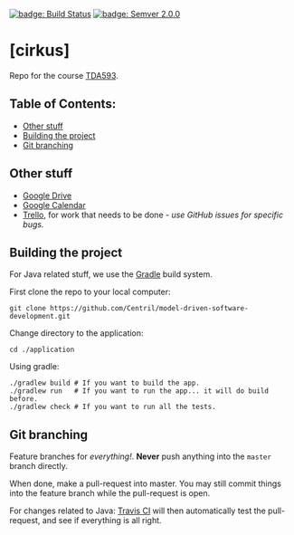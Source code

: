 [![badge: Build Status]][badge url: Build Status] [![badge: Semver 2.0.0]][badge url: Semver 2.0.0]

# [cirkus]

Repo for the course [TDA593].

## Table of Contents:
<!-- MarkdownTOC -->

- [Other stuff](#other-stuff)
- [Building the project](#building-the-project)
- [Git branching](#git-branching)

<!-- /MarkdownTOC -->

## Other stuff
 + [Google Drive]
 + [Google Calendar]
 + [Trello], for work that needs to be done - *use GitHub issues for specific bugs.*

## Building the project

For Java related stuff, we use the [Gradle] build system.

First clone the repo to your local computer:
```shell
git clone https://github.com/Centril/model-driven-software-development.git
```

Change directory to the application:
```shell
cd ./application
```

Using gradle:

```shell
./gradlew build # If you want to build the app.
./gradlew run   # If you want to run the app... it will do build before.
./gradlew check # If you want to run all the tests.
```

## Git branching

Feature branches for *everything!*.
**Never** push anything into the `master` branch directly.

When done, make a pull-request into master. You may still commit things into the feature branch while the pull-request is open.

For changes related to Java: [Travis CI] will then automatically test the pull-request, and see if everything is all right.

<!-- references -->

[badge: Build Status]: https://magnum.travis-ci.com/Centril/model-driven-software-development.svg?token=tJzANbfoJzwBBDyvGhPs&branch=master&style=flat
[badge url: Build Status]: https://magnum.travis-ci.com/Centril/model-driven-software-development
[badge: Semver 2.0.0]: http://img.shields.io/badge/semver-2.0.0-blue.svg
[badge url: Semver 2.0.0]: http://semver.org/spec/v2.0.0.html

[model-driven-software-development]: https://github.com/Centril/model-driven-software-development
[TDA593]: http://www.cse.chalmers.se/edu/year/2014/course/TDA593/Year2014/project.html
[Google Drive]: https://drive.google.com/drive/#folders/0B8MTUxP-GIBpX2I4dU0xamhRV0U
[Trello]: https://trello.com/b/GDS7Fm6i/model-driven-software-development
[Google Calendar]: https://www.google.com/calendar/render

[Travis CI]: https://magnum.travis-ci.com/Centril/model-driven-software-development

[Gradle]: http://gradle.org/

<!-- references -->
